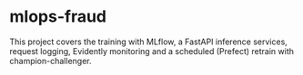# mlops-fraud
This project covers the training with MLflow, a FastAPI inference services, request logging, Evidently monitoring and a scheduled (Prefect) retrain with champion-challenger. 
